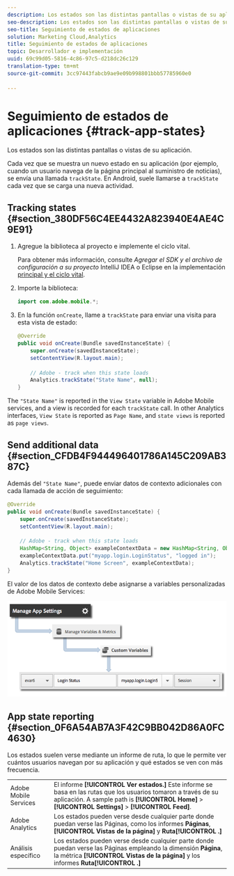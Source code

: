 ```yaml
---
description: Los estados son las distintas pantallas o vistas de su aplicación.
seo-description: Los estados son las distintas pantallas o vistas de su aplicación.
seo-title: Seguimiento de estados de aplicaciones
solution: Marketing Cloud,Analytics
title: Seguimiento de estados de aplicaciones
topic: Desarrollador e implementación
uuid: 69c99d05-5816-4c86-97c5-d218dc26c129
translation-type: tm+mt
source-git-commit: 3cc97443fabcb9ae9e09b998801bbb57785960e0

---
```



# Seguimiento de estados de aplicaciones {#track-app-states}

Los estados son las distintas pantallas o vistas de su aplicación.

Cada vez que se muestra un nuevo estado en su aplicación (por ejemplo, cuando un usuario navega de la página principal al suministro de noticias), se envía una llamada `trackState`. En Android, suele llamarse a `trackState` cada vez que se carga una nueva actividad.

## Tracking states {#section_380DF56C4EE4432A823940E4AE4C9E91}

1. Agregue la biblioteca al proyecto e implemente el ciclo vital.

   Para obtener más información, consulte *Agregar el SDK y el archivo de configuración a su proyecto* IntelliJ IDEA o Eclipse en la implementación [principal y el ciclo vital](/help/android/getting-started/dev-qs.md).

1. Importe la biblioteca:

   ```java
   import com.adobe.mobile.*;
   ```

1. En la función `onCreate`, llame a `trackState` para enviar una visita para esta vista de estado:

   ```java
   @Override 
   public void onCreate(Bundle savedInstanceState) { 
       super.onCreate(savedInstanceState); 
       setContentView(R.layout.main); 
   
       // Adobe - track when this state loads 
       Analytics.trackState("State Name", null); 
   }
   ```

The `"State Name"` is reported in the `View State` variable in Adobe Mobile services, and a view is recorded for each `trackState` call. In other Analytics interfaces, `View State` is reported as `Page Name`, and `state views` is reported as `page views`.

## Send additional data {#section_CFDB4F944496401786A145C209AB387C}

Además del `"State Name"`, puede enviar datos de contexto adicionales con cada llamada de acción de seguimiento:

```java
@Override 
public void onCreate(Bundle savedInstanceState) { 
    super.onCreate(savedInstanceState); 
    setContentView(R.layout.main); 
  
    // Adobe - track when this state loads 
    HashMap<String, Object> exampleContextData = new HashMap<String, Object>(); 
    exampleContextData.put("myapp.login.LoginStatus", "logged in"); 
    Analytics.trackState("Home Screen", exampleContextData); 
}
```

El valor de los datos de contexto debe asignarse a variables personalizadas de Adobe Mobile Services:

![](assets/map-variable-context-state.png)

## App state reporting {#section_0F6A54AB7A3F42C9BB042D86A0FC4630}

Los estados suelen verse mediante un informe de ruta, lo que le permite ver cuántos usuarios navegan por su aplicación y qué estados se ven con más frecuencia.

|  |  |
|--- |--- |
| Adobe Mobile Services  | El informe **[!UICONTROL Ver estados.]** Este informe se basa en las rutas que los usuarios tomaron a través de su aplicación. A sample path is  **[!UICONTROL Home]**  &gt;  **[!UICONTROL Settings]**  &gt; **[!UICONTROL Feed]**. |
| Adobe Analytics | Los estados pueden verse desde cualquier parte donde puedan verse las Páginas, como los informes **Páginas**, **[!UICONTROL Vistas de la página]** y **Ruta[!UICONTROL .]** |
| Análisis específico | Los estados pueden verse desde cualquier parte donde puedan verse las Páginas empleando la dimensión **Página**, la métrica **[!UICONTROL Vistas de la página]** y los informes **Ruta[!UICONTROL .]** |


